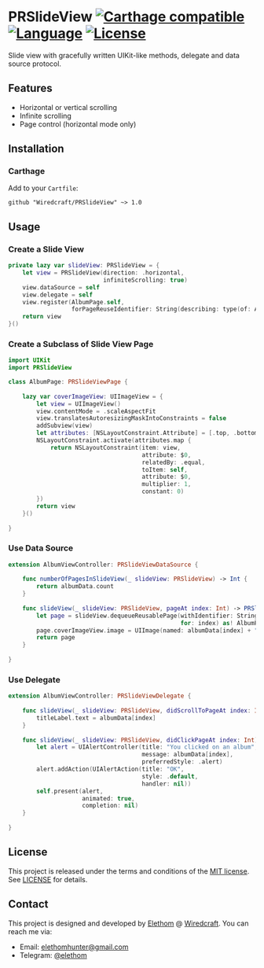 # PRSlideView [![Carthage compatible](https://img.shields.io/badge/Carthage-compatible-brightgreen.svg)](https://github.com/Carthage/Carthage) [![Language](https://img.shields.io/badge/language-Swift-orange.svg)](../../search) [![License](https://img.shields.io/github/license/Elethom/AEString.svg)](/LICENSE)

Slide view with gracefully written UIKit-like methods, delegate and data source protocol.

## Features

* Horizontal or vertical scrolling
* Infinite scrolling
* Page control (horizontal mode only)

## Installation

### Carthage

Add to your `Cartfile`:

```ogdl
github "Wiredcraft/PRSlideView" ~> 1.0
```

## Usage

### Create a Slide View

```swift
private lazy var slideView: PRSlideView = {
    let view = PRSlideView(direction: .horizontal,
                           infiniteScrolling: true)
    view.dataSource = self
    view.delegate = self
    view.register(AlbumPage.self,
                  forPageReuseIdentifier: String(describing: type(of: AlbumPage.self)))
    return view
}()
```

### Create a Subclass of Slide View Page

```swift
import UIKit
import PRSlideView

class AlbumPage: PRSlideViewPage {
    
    lazy var coverImageView: UIImageView = {
        let view = UIImageView()
        view.contentMode = .scaleAspectFit
        view.translatesAutoresizingMaskIntoConstraints = false
        addSubview(view)
        let attributes: [NSLayoutConstraint.Attribute] = [.top, .bottom, .leading, .trailing]
        NSLayoutConstraint.activate(attributes.map {
            return NSLayoutConstraint(item: view,
                                      attribute: $0,
                                      relatedBy: .equal,
                                      toItem: self,
                                      attribute: $0,
                                      multiplier: 1,
                                      constant: 0)
        })
        return view
    }()
    
}
```

### Use Data Source

```swift
extension AlbumViewController: PRSlideViewDataSource {
    
    func numberOfPagesInSlideView(_ slideView: PRSlideView) -> Int {
        return albumData.count
    }
    
    func slideView(_ slideView: PRSlideView, pageAt index: Int) -> PRSlideViewPage {
        let page = slideView.dequeueReusablePage(withIdentifier: String(describing: type(of: AlbumPage.self)),
                                                 for: index) as! AlbumPage
        page.coverImageView.image = UIImage(named: albumData[index] + ".jpg")
        return page
    }
    
}
```

### Use Delegate

```swift
extension AlbumViewController: PRSlideViewDelegate {
    
    func slideView(_ slideView: PRSlideView, didScrollToPageAt index: Int) {
        titleLabel.text = albumData[index]
    }
    
    func slideView(_ slideView: PRSlideView, didClickPageAt index: Int) {
        let alert = UIAlertController(title: "You clicked on an album",
                                      message: albumData[index],
                                      preferredStyle: .alert)
        alert.addAction(UIAlertAction(title: "OK",
                                      style: .default,
                                      handler: nil))
        self.present(alert,
                     animated: true,
                     completion: nil)
    }
    
}
```

## License

This project is released under the terms and conditions of the [MIT license](https://opensource.org/licenses/MIT). See [LICENSE](/LICENSE) for details.

## Contact

This project is designed and developed by [Elethom](https://github.com/Elethom) @ [Wiredcraft](https://wiredcraft.com). You can reach me via:

* Email: elethomhunter@gmail.com
* Telegram: [@elethom](http://telegram.me/elethom)
